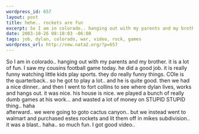 ```yaml
--- 
wordpress_id: 657
layout: post
title: hehe.. rockets are fun
excerpt: So I am in colorado.. hanging out with my parents and my brother. it is a lot of fun. I saw my cousins football game today. he did a good job. it is really funny watching little kids play sports. they do really funny things. COle is the quarterback.. so he got to play a lot.. and he is quite good. then we had a nice dinner.. and then I went to fort collins to see where dylan lives, works and hang...
date: 2003-10-26 08:10:03 -06:00
tags: job, dylan, colorado, war, video, rock, games
wordpress_url: http://new.nata2.org/?p=657
---
```

So I am in colorado.. hanging out with my parents and my brother. it is a lot of fun. I saw my cousins football game today. he did a good job. it is really funny watching little kids play sports. they do really funny things. COle is the quarterback.. so he got to play a lot.. and he is quite good. then we had a nice dinner.. and then I went to fort collins to see where dylan lives, works and hangs out. it was nice. his house is nice. we played a bunch of really dumb games at his work... and wasted a lot of money on STUPID STUPID thing.. haha<br/>afterward.. we were going to goto cactus canyon.. but we instead went to walmart and purchased estes rockets and lit them off in mikes subdivision.. it was a blast.. haha.. so much fun. I got good video.. 
